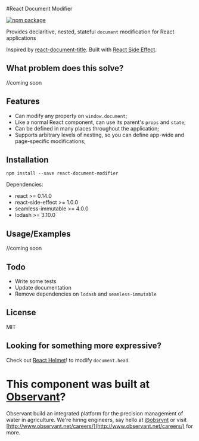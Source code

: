 #React Document Modifier

[![npm package](https://img.shields.io/npm/v/react-helmet.svg?style=flat-square)](https://www.npmjs.org/package/react-document-modifier)

Provides declaritive, nested, stateful `document` modification for React applications

Inspired by [react-document-title](https://github.com/gaearon/react-document-title). Built with [React Side Effect](https://github.com/gaearon/react-side-effect).

## What problem does this solve?

//coming soon

## Features

* Can modify any property on `window.document`;
* Like a normal React component, can use its parent's `props` and `state`;
* Can be defined in many places throughout the application;
* Supports arbitrary levels of nesting, so you can define app-wide and page-specific modifications;

## Installation

```
npm install --save react-document-modifier
```

Dependencies: 

* react >= 0.14.0
* react-side-effect >= 1.0.0
* seamless-immutable >= 4.0.0
* lodash >= 3.10.0

## Usage/Examples

//coming soon

## Todo

* Write some tests
* Update documentation
* Remove dependencies on `lodash` and `seamless-immutable`

## License

MIT

## Looking for something more expressive?

Check out [React Helmet](https://github.com/nfl/react-helmet)! to modify `document.head`.

# This component was built at [Observant](http://www.observant.net)?

Observant build an integrated platform for the precision management of water in agriculture. We're hiring engineers, say hello at [@obsrvnt](https://twitter.com/obsrvnt) or visit [http://www.observant.net/careers/](http://www.observant.net/careers/) for more.